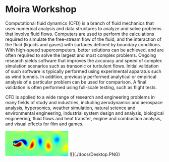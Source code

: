 # Moira Workshop

Computational fluid dynamics (CFD) is a branch of fluid mechanics that uses numerical analysis and data structures to analyze and solve problems that involve fluid flows. Computers are used to perform the calculations required to simulate the free-stream flow of the fluid, and the interaction of the fluid (liquids and gases) with surfaces defined by boundary conditions. With high-speed supercomputers, better solutions can be achieved, and are often required to solve the largest and most complex problems. Ongoing research yields software that improves the accuracy and speed of complex simulation scenarios such as transonic or turbulent flows. Initial validation of such software is typically performed using experimental apparatus such as wind tunnels. In addition, previously performed analytical or empirical analysis of a particular problem can be used for comparison. A final validation is often performed using full-scale testing, such as flight tests.

CFD is applied to a wide range of research and engineering problems in many fields of study and industries, including aerodynamics and aerospace analysis, hypersonics, weather simulation, natural science and environmental engineering, industrial system design and analysis, biological engineering, fluid flows and heat transfer, engine and combustion analysis, and visual effects for film and games.

<img src="./docs/CFD.PNG" width="200px" />
![](./docs/Desktop.PNG)
